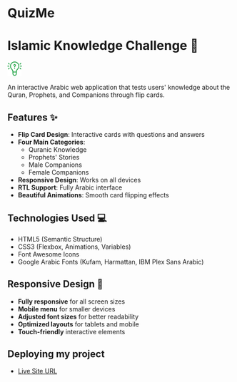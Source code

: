 # QuizMe

# Islamic Knowledge Challenge 🕌

![Project Banner](./images/ideas.png)

An interactive Arabic web application that tests users' knowledge about the Quran, Prophets, and Companions through flip cards.

## Features ✨
- **Flip Card Design**: Interactive cards with questions and answers
- **Four Main Categories**:
  - Quranic Knowledge
  - Prophets' Stories
  - Male Companions
  - Female Companions
- **Responsive Design**: Works on all devices
- **RTL Support**: Fully Arabic interface
- **Beautiful Animations**: Smooth card flipping effects

## Technologies Used 💻
- HTML5 (Semantic Structure)
- CSS3 (Flexbox, Animations, Variables)
- Font Awesome Icons
- Google Arabic Fonts (Kufam, Harmattan, IBM Plex Sans Arabic)

## Responsive Design 📱
- **Fully responsive** for all screen sizes
- **Mobile menu** for smaller devices
- **Adjusted font sizes** for better readability
- **Optimized layouts** for tablets and mobile
- **Touch-friendly** interactive elements

## Deploying my project

- [Live Site URL](https://marwarabia.github.io/QuizMe/#prophets)
